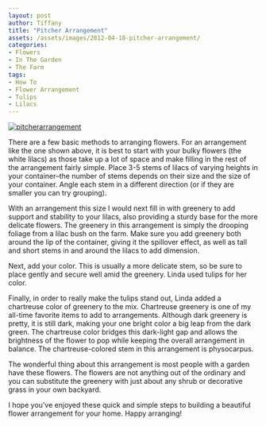 ```yaml
---
layout: post
author: Tiffany
title: "Pitcher Arrangement"
assets: /assets/images/2012-04-18-pitcher-arrangement/
categories: 
- Flowers
- In The Garden
- The Farm
tags: 
- How To
- Flower Arrangement
- Tulips
- Lilacs
---
```


[![](jekyll_uploads/2012/04/pitcherarrangement.jpg "pitcherarrangement")](http://www.sweetpeonies.com/2012/04/pitcher-arrangement/pitcherarrangement/)

There are a few basic methods to arranging flowers. For an arrangement like the one shown above, it is best to start with your bulky flowers (the white lilacs) as those take up a lot of space and make filling in the rest of the arrangement fairly simple. Place 3-5 stems of lilacs of varying heights in your container–the number of stems depends on their size and the size of your container. Angle each stem in a different direction (or if they are smaller you can try grouping).

With an arrangement this size I would next fill in with greenery to add support and stability to your lilacs, also providing a sturdy base for the more delicate flowers. The greenery in this arrangement is simply the drooping foliage from a lilac bush on the farm. Make sure you add greenery both around the lip of the container, giving it the spillover effect, as well as tall and short stems in and around the lilacs to add dimension.

Next, add your color. This is usually a more delicate stem, so be sure to place gently and secure well amid the greenery. Linda used tulips for her color.

Finally, in order to really make the tulips stand out, Linda added a chartreuse color of greenery to the mix. Chartreuse greenery is one of my all-time favorite items to add to arrangements. Although dark greenery is pretty, it is still dark, making your one bright color a big leap from the dark green. The chartreuse color bridges this dark-light gap and allows the brightness of the flower to pop while keeping the overall arrangement in balance. The chartreuse-colored stem in this arrangement is physocarpus.

The wonderful thing about this arrangement is most people with a garden have these flowers. The flowers are not anything out of the ordinary and you can substitute the greenery with just about any shrub or decorative grass in your own backyard.

I hope you’ve enjoyed these quick and simple steps to building a beautiful flower arrangement for your home. Happy arranging!